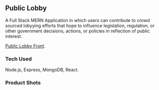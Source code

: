 
## Public Lobby

A Full Stack MERN Application in which users can contribute to crowd sourced lobyying efforts that hope to influence legislation, regulation, or other government decisions, actions, or policies in reflection of public interest. 

[Public Lobby Front](https://github.com/Bridgta/public-lobby-react).

### Tech Used

Node.js, Express, MongoDB, React. 

### Product Shots 

